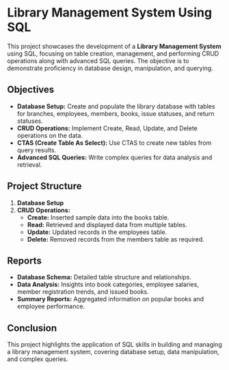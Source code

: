 # Library Management System Using SQL

This project showcases the development of a **Library Management System** using SQL, focusing on table creation, management, and performing CRUD operations along with advanced SQL queries. The objective is to demonstrate proficiency in database design, manipulation, and querying.

## Objectives

- **Database Setup:** Create and populate the library database with tables for branches, employees, members, books, issue statuses, and return statuses.
- **CRUD Operations:** Implement Create, Read, Update, and Delete operations on the data.
- **CTAS (Create Table As Select):** Use CTAS to create new tables from query results.
- **Advanced SQL Queries:** Write complex queries for data analysis and retrieval.

## Project Structure

1. **Database Setup**
2. **CRUD Operations:**
   - **Create:** Inserted sample data into the books table.
   - **Read:** Retrieved and displayed data from multiple tables.
   - **Update:** Updated records in the employees table.
   - **Delete:** Removed records from the members table as required.

## Reports

- **Database Schema:** Detailed table structure and relationships.
- **Data Analysis:** Insights into book categories, employee salaries, member registration trends, and issued books.
- **Summary Reports:** Aggregated information on popular books and employee performance.

## Conclusion

This project highlights the application of SQL skills in building and managing a library management system, covering database setup, data manipulation, and complex queries.
